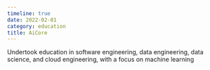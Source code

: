 ```yaml
---
timeline: true
date: 2022-02-01
category: education
title: AiCore
---
```


Undertook education in software engineering, data engineering, data science, and cloud engineering, with a focus on machine learning
